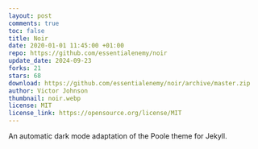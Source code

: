 ```yaml
---
layout: post
comments: true
toc: false
title: Noir
date: 2020-01-01 11:45:00 +01:00
repo: https://github.com/essentialenemy/noir
update_date: 2024-09-23
forks: 21
stars: 68
download: https://github.com/essentialenemy/noir/archive/master.zip
author: Victor Johnson
thumbnail: noir.webp
license: MIT
license_link: https://opensource.org/license/MIT
---
```


An automatic dark mode adaptation of the Poole theme for Jekyll.
